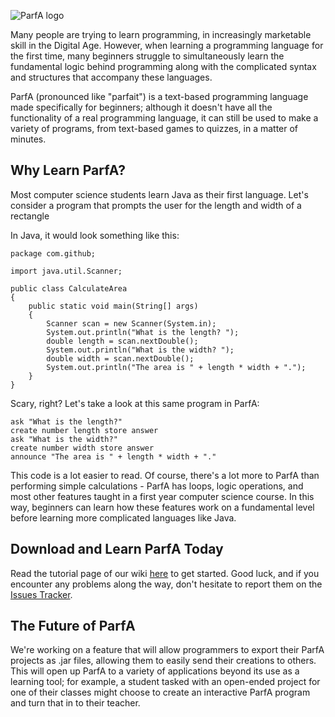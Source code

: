 ![ParfA logo](http://i.imgur.com/yPF8UfJ.png)

Many people are trying to learn programming, in increasingly marketable skill in the Digital Age. However, when learning a programming language for the first time, many beginners struggle to simultaneously learn the fundamental logic behind programming along with the complicated syntax and structures that accompany these languages.

ParfA (pronounced like "parfait") is a text-based programming language made specifically for beginners; although it doesn't have all the functionality of a real programming language, it can still be used to make a variety of programs, from text-based games to quizzes, in a matter of minutes. 

## Why Learn ParfA?

Most computer science students learn Java as their first language. Let's consider a program that prompts the user for the length and width of a rectangle

In Java, it would look something like this:

````
package com.github;

import java.util.Scanner;

public class CalculateArea
{
    public static void main(String[] args)
    {
        Scanner scan = new Scanner(System.in);
        System.out.println("What is the length? ");
        double length = scan.nextDouble();
        System.out.println("What is the width? ");
        double width = scan.nextDouble();
        System.out.println("The area is " + length * width + ".");
    }
}
````
Scary, right? Let's take a look at this same program in ParfA:
````
ask "What is the length?"
create number length store answer
ask "What is the width?"
create number width store answer
announce "The area is " + length * width + "."
````
This code is a lot easier to read. Of course, there's a lot more to ParfA than performing simple calculations - ParfA has loops, logic operations, and most other features taught in a first year computer science course. In this way, beginners can learn how these features work on a fundamental level before learning more complicated languages like Java. 

## Download and Learn ParfA Today

Read the tutorial page of our wiki [here](https://github.com/arjunvnair/ParfA/wiki/Tutorial) to get started. Good luck, and if you encounter any problems along the way, don't hesitate to report them on the [Issues Tracker](https://github.com/arjunvnair/ParfA/wiki/Tutorial).

## The Future of ParfA

We're working on a feature that will allow programmers to export their ParfA projects as .jar files, allowing them to easily send their creations to others. This will open up ParfA to a variety of applications beyond its use as a learning tool; for example, a student tasked with an open-ended project for one of their classes might choose to create an interactive ParfA program and turn that in to their teacher.

